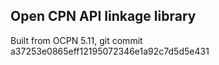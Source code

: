Open CPN API linkage library
----------------------------

Built from OCPN 5.11, git commit a37253e0865eff12195072346e1a92c7d5d5e431
